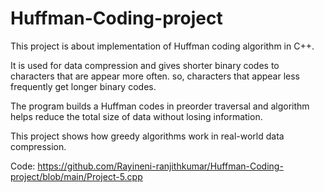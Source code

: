 # Huffman-Coding-project

This project is about implementation of Huffman coding algorithm in C++.

It is used for data compression and gives shorter binary codes to characters that are appear more often. so, characters that appear less frequently get longer binary codes.

The program builds a Huffman codes in preorder traversal and algorithm helps reduce the total size of data without losing information.

This project shows how greedy algorithms work in real-world data compression.

Code: https://github.com/Rayineni-ranjithkumar/Huffman-Coding-project/blob/main/Project-5.cpp

